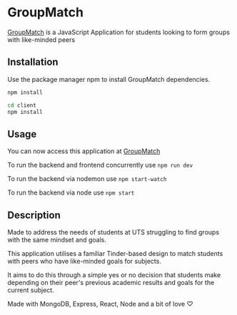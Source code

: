 # GroupMatch

[GroupMatch](https://groupmatchapp.herokuapp.com/) is a JavaScript Application for students looking to form groups with like-minded peers 

## Installation

Use the package manager npm to install GroupMatch dependencies.

```bash
npm install 

cd client
npm install
```

## Usage

You can now access this application at [GroupMatch](https://groupmatchapp.herokuapp.com/)

To run the backend and frontend concurrently use ```npm run dev```

To run the backend via nodemon use ```npm start-watch```

To run the backend via node use ```npm start```


## Description
Made to address the needs of students at UTS struggling to find groups with the same mindset and goals.

This application utilises a familiar Tinder-based design to match students with peers who have like-minded goals for subjects.

It aims to do this through a simple yes or no decision that students make depending on their peer's previous academic results and goals for the current subject.

Made with MongoDB, Express, React, Node and a bit of love ♡

